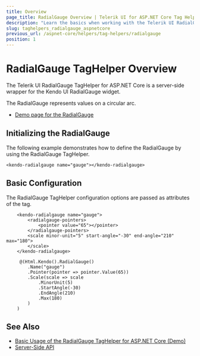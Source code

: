 ```yaml
---
title: Overview
page_title: RadialGauge Overview | Telerik UI for ASP.NET Core Tag Helpers
description: "Learn the basics when working with the Telerik UI RadialGauge TagHelper for ASP.NET Core (MVC 6 or ASP.NET Core MVC)."
slug: taghelpers_radialgauge_aspnetcore
previous_url: /aspnet-core/helpers/tag-helpers/radialgauge
position: 1
---
```


# RadialGauge TagHelper Overview

The Telerik UI RadialGauge TagHelper for ASP.NET Core is a server-side wrapper for the Kendo UI RadialGauge widget.

The RadialGauge represents values on a circular arc.

* [Demo page for the RadialGauge](https://demos.telerik.com/aspnet-core/radial-gauge/tag-helper)

## Initializing the RadialGauge

The following example demonstrates how to define the RadialGauge by using the RadialGauge TagHelper.

    <kendo-radialgauge name="gauge"></kendo-radialgauge>

## Basic Configuration

The RadialGauge TagHelper configuration options are passed as attributes of the tag.

```tagHelper
    <kendo-radialgauge name="gauge">
        <radialgauge-pointers>
            <pointer value="65"></pointer>
        </radialgauge-pointers>
        <scale minor-unit="5" start-angle="-30" end-angle="210" max="180">
        </scale>
    </kendo-radialgauge>
```
```cshtml
     @(Html.Kendo().RadialGauge()
        .Name("gauge")
        .Pointer(pointer => pointer.Value(65))
        .Scale(scale => scale
            .MinorUnit(5)
            .StartAngle(-30)
            .EndAngle(210)
            .Max(180)
        )
    )
```

## See Also

* [Basic Usage of the RadialGauge TagHelper for ASP.NET Core (Demo)](https://demos.telerik.com/aspnet-core/radial-gauge/tag-helper)
* [Server-Side API](/api/radialgauge)
